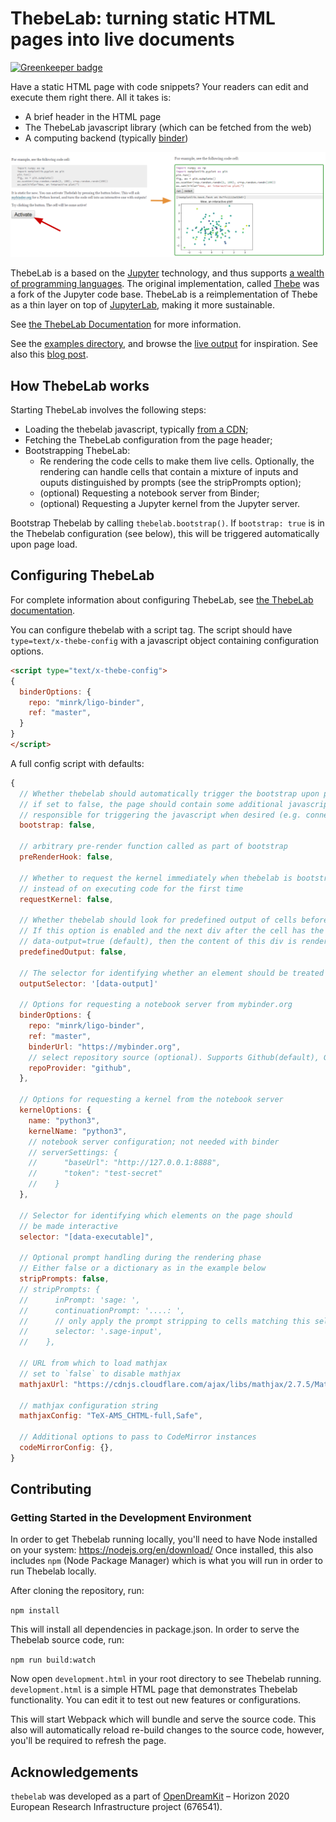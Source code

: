 # ThebeLab: turning static HTML pages into live documents

[![Greenkeeper badge](https://badges.greenkeeper.io/minrk/thebelab.svg)](https://greenkeeper.io/)

Have a static HTML page with code snippets? Your readers can edit and execute them right there. All it takes is:
- A brief header in the HTML page
- The ThebeLab javascript library (which can be fetched from the web)
- A computing backend (typically [binder](https://mybinder.org))

![Demo](docs/_static/demo.png)

ThebeLab is a based on the [Jupyter](jupyter.org) technology, and thus supports [a wealth of programming languages](https://github.com/jupyter/jupyter/wiki/Jupyter-kernels). The original implementation, called [Thebe](https://github.com/oreillymedia/thebe) was a fork of the Jupyter code base. ThebeLab is a reimplementation of Thebe as a thin layer on top of [JupyterLab](https://github.com/jupyterlab/jupyterlab), making it more sustainable.

See [the ThebeLab Documentation](https://thebelab.readthedocs.io/en/latest/) for more information.

See the [examples directory](examples/), and browse the
[live output](https://minrk.github.io/thebelab/) for inspiration.
See also this
[blog post](https://blog.ouseful.info/2017/12/18/run-python-code-embedded-in-html-via-a-jupyter-kernel/).

## How ThebeLab works

Starting ThebeLab involves the following steps:
- Loading the thebelab javascript, typically [from a CDN](https://unpkg.com/thebelab);
- Fetching the ThebeLab configuration from the page header;
- Bootstrapping ThebeLab:
  - Re rendering the code cells to make them live cells.
    Optionally, the rendering can handle cells that contain
    a mixture of inputs and ouputs distinguished by prompts
    (see the stripPrompts option);
  - (optional) Requesting a notebook server from Binder;
  - (optional) Requesting a Jupyter kernel from the Jupyter server.

Bootstrap Thebelab by calling `thebelab.bootstrap()`. If `bootstrap: true` is
in the Thebelab configuration (see below), this will be triggered automatically
upon page load.

## Configuring ThebeLab

For complete information about configuring ThebeLab, see
[the ThebeLab documentation](https://thebelab.readthedocs.io/en/latest/).

You can configure thebelab with a script tag.
The script should have `type=text/x-thebe-config`
with a javascript object containing configuration options.

```html
<script type="text/x-thebe-config">
{
  binderOptions: {
    repo: "minrk/ligo-binder",
    ref: "master",
  }
}
</script>
```

A full config script with defaults:

```javascript
{
  // Whether thebelab should automatically trigger the bootstrap upon page load
  // if set to false, the page should contain some additional javascript
  // responsible for triggering the javascript when desired (e.g. connected to a button click).
  bootstrap: false,

  // arbitrary pre-render function called as part of bootstrap
  preRenderHook: false,

  // Whether to request the kernel immediately when thebelab is bootstrapped
  // instead of on executing code for the first time
  requestKernel: false,

  // Whether thebelab should look for predefined output of cells before execution
  // If this option is enabled and the next div after the cell has the attribute
  // data-output=true (default), then the content of this div is rendered as output
  predefinedOutput: false,

  // The selector for identifying whether an element should be treated as output
  outputSelector: '[data-output]'

  // Options for requesting a notebook server from mybinder.org
  binderOptions: {
    repo: "minrk/ligo-binder",
    ref: "master",
    binderUrl: "https://mybinder.org",
    // select repository source (optional). Supports Github(default), Gitlab, and Git
    repoProvider: "github",
  },

  // Options for requesting a kernel from the notebook server
  kernelOptions: {
    name: "python3",
    kernelName: "python3",
    // notebook server configuration; not needed with binder
    // serverSettings: {
    //      "baseUrl": "http://127.0.0.1:8888",
    //      "token": "test-secret"
    //    }
  },

  // Selector for identifying which elements on the page should
  // be made interactive
  selector: "[data-executable]",

  // Optional prompt handling during the rendering phase
  // Either false or a dictionary as in the example below
  stripPrompts: false,
  // stripPrompts: {
  //      inPrompt: 'sage: ',
  //      continuationPrompt: '....: ',
  //      // only apply the prompt stripping to cells matching this selector (optional)
  //      selector: '.sage-input',
  //    },

  // URL from which to load mathjax
  // set to `false` to disable mathjax
  mathjaxUrl: "https://cdnjs.cloudflare.com/ajax/libs/mathjax/2.7.5/MathJax.js",

  // mathjax configuration string
  mathjaxConfig: "TeX-AMS_CHTML-full,Safe",

  // Additional options to pass to CodeMirror instances
  codeMirrorConfig: {},
}
```

## Contributing

### Getting Started in the Development Environment

In order to get Thebelab running locally, you'll need to have Node installed on your system: https://nodejs.org/en/download/
Once installed, this also includes `npm` (Node Package Manager) which is what you will run in order to run Thebelab locally.

After cloning the repository, run:

`npm install`

This will install all dependencies in package.json.
In order to serve the Thebelab source code, run:

`npm run build:watch`

Now open `development.html` in your root directory to see Thebelab running. `development.html`
is a simple HTML page that demonstrates Thebelab functionality. You can edit it to test
out new features or configurations.

This will start Webpack which will bundle and serve the source code. This also will automatically reload re-build changes to the source code, however, you'll be required to refresh the page.

## Acknowledgements

`thebelab` was developed as a part of [OpenDreamKit](http://opendreamkit.org/) – Horizon 2020 European Research Infrastructure project (676541).
